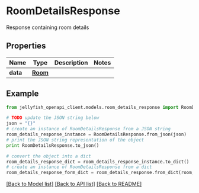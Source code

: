 # RoomDetailsResponse

Response containing room details

## Properties
Name | Type | Description | Notes
------------ | ------------- | ------------- | -------------
**data** | [**Room**](Room.md) |  | 

## Example

```python
from jellyfish_openapi_client.models.room_details_response import RoomDetailsResponse

# TODO update the JSON string below
json = "{}"
# create an instance of RoomDetailsResponse from a JSON string
room_details_response_instance = RoomDetailsResponse.from_json(json)
# print the JSON string representation of the object
print RoomDetailsResponse.to_json()

# convert the object into a dict
room_details_response_dict = room_details_response_instance.to_dict()
# create an instance of RoomDetailsResponse from a dict
room_details_response_form_dict = room_details_response.from_dict(room_details_response_dict)
```
[[Back to Model list]](../README.md#documentation-for-models) [[Back to API list]](../README.md#documentation-for-api-endpoints) [[Back to README]](../README.md)


